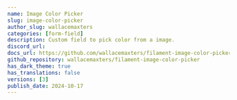 ```yaml
---
name: Image Color Picker
slug: image-color-picker
author_slug: wallacemaxters
categories: [form-field]
description: Custom field to pick color from a image.
discord_url: 
docs_url: https://github.com/wallacemaxters/filament-image-color-picker/blob/master/README.md
github_repository: wallacemaxters/filament-image-color-picker
has_dark_theme: true
has_translations: false
versions: [3]
publish_date: 2024-10-17
---
```

